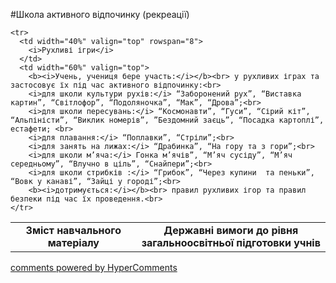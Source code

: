<div id="hypercomments_widget" class="js-hypercomments-widget invisible"></div>

#Школа активного відпочинку (рекреації)

<table>
  <body>
    <tr>
      <td width="40%" align="center">
        <b>Зміст навчального матеріалу</b>
      </td>
      <td width="60%" align="center" valign="top">
        <b>Державні вимоги до рівня загальноосвітньої підготовки учнів</b>
      </td>
    </tr>

    <tr>
      <td width="40%" valign="top" rowspan="8">
        <i>Рухливі ігри</i>
      </td>
      <td width="60%" valign="top">
        <b><i>Учень, учениця бере участь:</i></b><br> у рухливих іграх та застосовує їх під час активного відпочинку:<br>
        <i>для школи культури рухів:</i> “Заборонений рух”, “Виставка картин”, “Світлофор”, “Подоляночка”, “Мак”, “Дрова”;<br>
        <i>для школи пересувань:</i> “Космонавти”, “Гуси”, “Сірий кіт”, “Альпіністи”, “Виклик номерів”, ”Бездомний заєць”, “Посадка картоплі”, естафети; <br>
        <i>для плавання:</i> “Поплавки”, “Стріли”;<br>
        <i>для занять на лижах:</i> “Драбинка”, “На гору та з гори”;<br>
        <i>для школи м’яча:</i> Гонка м’ячів”, “М’яч сусіду”, “М’яч середньому”, “Влучно в ціль”, “Снайпери”;<br>
        <i>для школи стрибків :</i> “Грибок”, “Через купини  та пеньки”, “Вовк у канаві”, “Зайці у городі”;<br>
        <b><i>дотримується:</i></b><br> правил рухливих ігор та правил безпеки під час їх проведення.<br>
    </tr>
  </body>
</table>

<div class="js-hypercomments-container">
    <a href="http://hypercomments.com" class="hc-link" title="comments widget">comments powered by HyperComments</a>
</div>